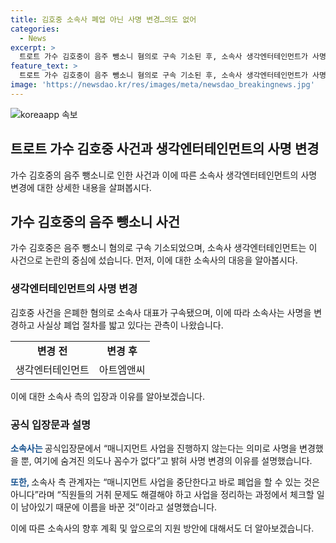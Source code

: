 ```yaml
---
title: 김호중 소속사 폐업 아닌 사명 변경…의도 없어
categories:
  - News
excerpt: >
  트로트 가수 김호중이 음주 뺑소니 혐의로 구속 기소된 후, 소속사 생각엔터테인먼트가 사명을 변경하고 사실상 폐업 절차를 밟고 있는 것으로 전해졌다. 김호중의 사건으로 대표가 구속된 데 이어 소속 아티스트와 전속 계약을 종료하며 매니지먼트 사업을 중단한다는 입장을 밝혔다. 이에 대해 생각엔터테인먼트 측은 매니지먼트 사업을 중단하고 이름을 변경했을 뿐, 폐업 의도는 없다고 설명했다. 기업의 혼란을 지적하며 직원들의 거취 문제와 사업 정리 과정을 언급하며 폐업이 아니라 정리과정이라는 입장을 전했다.
feature_text: >
  트로트 가수 김호중이 음주 뺑소니 혐의로 구속 기소된 후, 소속사 생각엔터테인먼트가 사명을 변경하고 사실상 폐업 절차를 밟고 있는 것으로 전해졌다. 김호중의 사건으로 대표가 구속된 데 이어 소속 아티스트와 전속 계약을 종료하며 매니지먼트 사업을 중단한다는 입장을 밝혔다. 이에 대해 생각엔터테인먼트 측은 매니지먼트 사업을 중단하고 이름을 변경했을 뿐, 폐업 의도는 없다고 설명했다. 기업의 혼란을 지적하며 직원들의 거취 문제와 사업 정리 과정을 언급하며 폐업이 아니라 정리과정이라는 입장을 전했다.
image: 'https://newsdao.kr/res/images/meta/newsdao_breakingnews.jpg'
---
```


<p><img src="https://newsdao.kr/res/images/meta/newsdao_breakingnews.jpg" alt="koreaapp 속보" /></p>

<h2 data-ke-size="size26">트로트 가수 김호중 사건과 생각엔터테인먼트의 사명 변경</h2>

<p data-ke-size="size16">가수 김호중의 음주 뺑소니로 인한 사건과 이에 따른 소속사 생각엔터테인먼트의 사명 변경에 대한 상세한 내용을 살펴봅시다.</p>

<h2>가수 김호중의 음주 뺑소니 사건</h2>

<p data-ke-size="size16">가수 김호중은 음주 뺑소니 혐의로 구속 기소되었으며, 소속사 생각엔터테인먼트는 이 사건으로 논란의 중심에 섰습니다. 먼저, 이에 대한 소속사의 대응을 알아봅시다.</p>

<h3>생각엔터테인먼트의 사명 변경</h3>

<p data-ke-size="size16">김호중 사건을 은폐한 혐의로 소속사 대표가 구속됐으며, 이에 따라 소속사는 사명을 변경하고 사실상 폐업 절차를 밟고 있다는 관측이 나왔습니다.</p>

<table>
    <tr>
        <td style="text-align: center; height: 17px;"><b>변경 전</b></td>
        <td style="text-align: center; height: 17px;"><b>변경 후</b></td>
    </tr>
    <tr>
        <td style="text-align: center; height: 17px;">생각엔터테인먼트</td>
        <td style="text-align: center; height: 17px;">아트엠앤씨</td>
    </tr>
</table>

<p data-ke-size="size16">이에 대한 소속사 측의 입장과 이유를 알아보겠습니다.</p>

<h3>공식 입장문과 설명</h3>

<p data-ke-size="size16"><b><span style="color: #1a5490;">소속사는 </span></b>공식입장문에서 “매니지먼트 사업을 진행하지 않는다는 의미로 사명을 변경했을 뿐, 여기에 숨겨진 의도나 꼼수가 없다”고 밝혀 사명 변경의 이유를 설명했습니다.</p>

<p data-ke-size="size16"><b><span style="color: #1a5490;">또한, </span></b>소속사 측 관계자는 “매니지먼트 사업을 중단한다고 바로 폐업을 할 수 있는 것은 아니다”라며 “직원들의 거취 문제도 해결해야 하고 사업을 정리하는 과정에서 체크할 일이 남아있기 때문에 이름을 바꾼 것”이라고 설명했습니다.</p>

<p data-ke-size="size16">이에 따른 소속사의 향후 계획 및 앞으로의 지원 방안에 대해서도 더 알아보겠습니다.</p>

